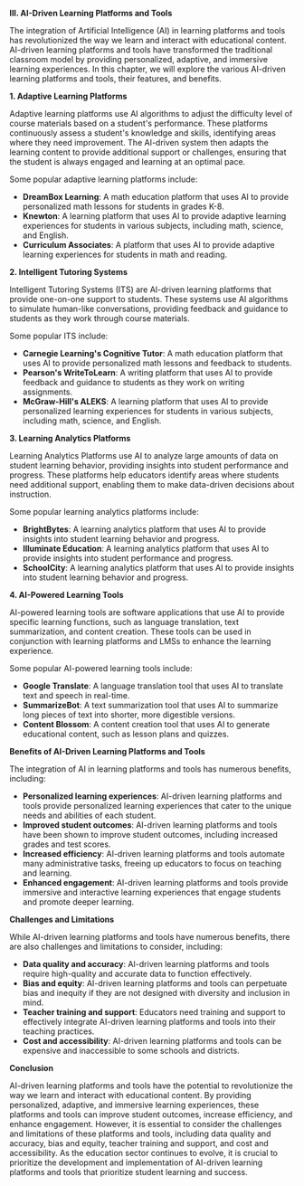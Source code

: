 **III. AI-Driven Learning Platforms and Tools**

The integration of Artificial Intelligence (AI) in learning platforms and tools has revolutionized the way we learn and interact with educational content. AI-driven learning platforms and tools have transformed the traditional classroom model by providing personalized, adaptive, and immersive learning experiences. In this chapter, we will explore the various AI-driven learning platforms and tools, their features, and benefits.

**1. Adaptive Learning Platforms**

Adaptive learning platforms use AI algorithms to adjust the difficulty level of course materials based on a student's performance. These platforms continuously assess a student's knowledge and skills, identifying areas where they need improvement. The AI-driven system then adapts the learning content to provide additional support or challenges, ensuring that the student is always engaged and learning at an optimal pace.

Some popular adaptive learning platforms include:

* **DreamBox Learning**: A math education platform that uses AI to provide personalized math lessons for students in grades K-8.
* **Knewton**: A learning platform that uses AI to provide adaptive learning experiences for students in various subjects, including math, science, and English.
* **Curriculum Associates**: A platform that uses AI to provide adaptive learning experiences for students in math and reading.

**2. Intelligent Tutoring Systems**

Intelligent Tutoring Systems (ITS) are AI-driven learning platforms that provide one-on-one support to students. These systems use AI algorithms to simulate human-like conversations, providing feedback and guidance to students as they work through course materials.

Some popular ITS include:

* **Carnegie Learning's Cognitive Tutor**: A math education platform that uses AI to provide personalized math lessons and feedback to students.
* **Pearson's WriteToLearn**: A writing platform that uses AI to provide feedback and guidance to students as they work on writing assignments.
* **McGraw-Hill's ALEKS**: A learning platform that uses AI to provide personalized learning experiences for students in various subjects, including math, science, and English.

**3. Learning Analytics Platforms**

Learning Analytics Platforms use AI to analyze large amounts of data on student learning behavior, providing insights into student performance and progress. These platforms help educators identify areas where students need additional support, enabling them to make data-driven decisions about instruction.

Some popular learning analytics platforms include:

* **BrightBytes**: A learning analytics platform that uses AI to provide insights into student learning behavior and progress.
* **Illuminate Education**: A learning analytics platform that uses AI to provide insights into student performance and progress.
* **SchoolCity**: A learning analytics platform that uses AI to provide insights into student learning behavior and progress.

**4. AI-Powered Learning Tools**

AI-powered learning tools are software applications that use AI to provide specific learning functions, such as language translation, text summarization, and content creation. These tools can be used in conjunction with learning platforms and LMSs to enhance the learning experience.

Some popular AI-powered learning tools include:

* **Google Translate**: A language translation tool that uses AI to translate text and speech in real-time.
* **SummarizeBot**: A text summarization tool that uses AI to summarize long pieces of text into shorter, more digestible versions.
* **Content Blossom**: A content creation tool that uses AI to generate educational content, such as lesson plans and quizzes.

**Benefits of AI-Driven Learning Platforms and Tools**

The integration of AI in learning platforms and tools has numerous benefits, including:

* **Personalized learning experiences**: AI-driven learning platforms and tools provide personalized learning experiences that cater to the unique needs and abilities of each student.
* **Improved student outcomes**: AI-driven learning platforms and tools have been shown to improve student outcomes, including increased grades and test scores.
* **Increased efficiency**: AI-driven learning platforms and tools automate many administrative tasks, freeing up educators to focus on teaching and learning.
* **Enhanced engagement**: AI-driven learning platforms and tools provide immersive and interactive learning experiences that engage students and promote deeper learning.

**Challenges and Limitations**

While AI-driven learning platforms and tools have numerous benefits, there are also challenges and limitations to consider, including:

* **Data quality and accuracy**: AI-driven learning platforms and tools require high-quality and accurate data to function effectively.
* **Bias and equity**: AI-driven learning platforms and tools can perpetuate bias and inequity if they are not designed with diversity and inclusion in mind.
* **Teacher training and support**: Educators need training and support to effectively integrate AI-driven learning platforms and tools into their teaching practices.
* **Cost and accessibility**: AI-driven learning platforms and tools can be expensive and inaccessible to some schools and districts.

**Conclusion**

AI-driven learning platforms and tools have the potential to revolutionize the way we learn and interact with educational content. By providing personalized, adaptive, and immersive learning experiences, these platforms and tools can improve student outcomes, increase efficiency, and enhance engagement. However, it is essential to consider the challenges and limitations of these platforms and tools, including data quality and accuracy, bias and equity, teacher training and support, and cost and accessibility. As the education sector continues to evolve, it is crucial to prioritize the development and implementation of AI-driven learning platforms and tools that prioritize student learning and success.